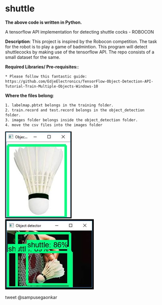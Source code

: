 # shuttle

**The above code is written in Python.**

A tensorflow API implementation for detecting shuttle cocks - ROBOCON

 **Description**: This project is inspired by the Robocon competition. The task for the robot is to play a game of badmintion. This program will detect shuttlecocks by making use of the tensorflow API. The repo consists of a small dataset for the same.  <br/>
  
  **Required Libraries/ Pre-requisites:**:     
  
    * Please follow this fantastic guide: https://github.com/EdjeElectronics/TensorFlow-Object-Detection-API-Tutorial-Train-Multiple-Objects-Windows-10
                     
  **Where the files belong**: 
  
    1. labelmap.pbtxt belongs in the training folder.
    2. train.record and test.record belongs in the object_detection folder.
    3. images folder belongs inside the object_detection folder.
    4. move the csv files into the images folder
  
 ![alt text](https://github.com/SamPusegaonkar/shuttle/blob/master/OUTPUT.JPG)
 ![alt text](https://github.com/SamPusegaonkar/shuttle/blob/master/OUTPUT_.JPG)

  tweet @sampusegaonkar 
  
